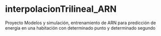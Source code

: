 # interpolacionTrilineal_ARN
Proyecto Modelos y simulación, entrenamiento de ARN para predicción de energia en una habitación con determinado punto y determinado segundo
